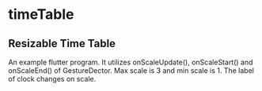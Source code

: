# timeTable

## Resizable Time Table 
An example flutter program.  It utilizes onScaleUpdate(), onScaleStart() and onScaleEnd() of GestureDector. Max scale is 3 and min scale is 1.  The label of clock changes on scale. 

